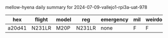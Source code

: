 mellow-hyena daily summary for 2024-07-09-vallejo1-rpi3a-uat-978

|hex|flight|model|reg|emergency|mil|weirdo|
|--|--|--|--|--|--|--|
|a20d41|N231LR|M20P|N231LR|none|F|F|
